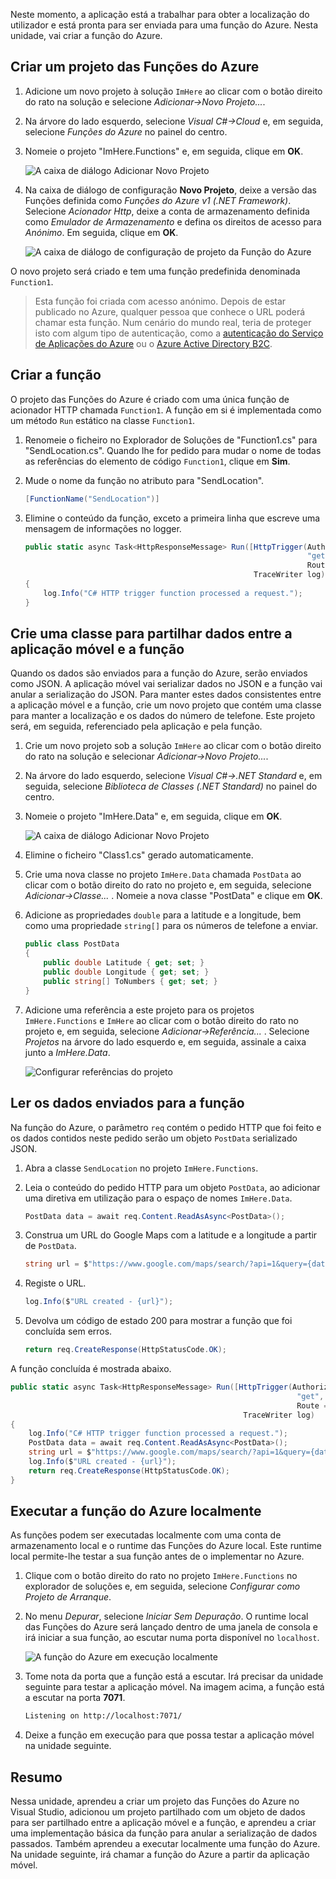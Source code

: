 Neste momento, a aplicação está a trabalhar para obter a localização do utilizador e está pronta para ser enviada para uma função do Azure. Nesta unidade, vai criar a função do Azure.

## <a name="create-an-azure-functions-project"></a>Criar um projeto das Funções do Azure

1. Adicione um novo projeto à solução `ImHere` ao clicar com o botão direito do rato na solução e selecione *Adicionar->Novo Projeto...*.

2. Na árvore do lado esquerdo, selecione *Visual C#->Cloud* e, em seguida, selecione *Funções do Azure* no painel do centro.

3. Nomeie o projeto "ImHere.Functions" e, em seguida, clique em **OK**.

    ![A caixa de diálogo Adicionar Novo Projeto](../media/5-add-new-functions-project.png)

4. Na caixa de diálogo de configuração **Novo Projeto**, deixe a versão das Funções definida como *Funções do Azure v1 (.NET Framework)*. Selecione *Acionador Http*, deixe a conta de armazenamento definida como *Emulador de Armazenamento* e defina os direitos de acesso para *Anónimo*. Em seguida, clique em **OK**.

    ![A caixa de diálogo de configuração de projeto da Função do Azure](../media/5-configure-trigger.png)

O novo projeto será criado e tem uma função predefinida denominada `Function1`.

> Esta função foi criada com acesso anónimo. Depois de estar publicado no Azure, qualquer pessoa que conhece o URL poderá chamar esta função. Num cenário do mundo real, teria de proteger isto com algum tipo de autenticação, como a [autenticação do Serviço de Aplicações do Azure](https://docs.microsoft.com/azure/app-service/app-service-authentication-overview) ou o [Azure Active Directory B2C](https://docs.microsoft.com/azure/active-directory-b2c).

## <a name="create-the-function"></a>Criar a função

O projeto das Funções do Azure é criado com uma única função de acionador HTTP chamada `Function1`. A função em si é implementada como um método `Run` estático na classe `Function1`.

1. Renomeie o ficheiro no Explorador de Soluções de "Function1.cs" para "SendLocation.cs". Quando lhe for pedido para mudar o nome de todas as referências do elemento de código `Function1`, clique em **Sim**.

2. Mude o nome da função no atributo para "SendLocation".

    ```cs
    [FunctionName("SendLocation")]
    ```

3. Elimine o conteúdo da função, exceto a primeira linha que escreve uma mensagem de informações no logger.

    ```cs
    public static async Task<HttpResponseMessage> Run([HttpTrigger(AuthorizationLevel.Anonymous,
                                                                   "get", "post",
                                                                   Route = null)]HttpRequestMessage req,
                                                       TraceWriter log)
    {
        log.Info("C# HTTP trigger function processed a request.");
    }
    ```

## <a name="create-a-class-to-share-data-between-the-mobile-app-and-function"></a>Crie uma classe para partilhar dados entre a aplicação móvel e a função

Quando os dados são enviados para a função do Azure, serão enviados como JSON. A aplicação móvel vai serializar dados no JSON e a função vai anular a serialização do JSON. Para manter estes dados consistentes entre a aplicação móvel e a função, crie um novo projeto que contém uma classe para manter a localização e os dados do número de telefone. Este projeto será, em seguida, referenciado pela aplicação e pela função.

1. Crie um novo projeto sob a solução `ImHere` ao clicar com o botão direito do rato na solução e selecionar *Adicionar->Novo Projeto...*.

2. Na árvore do lado esquerdo, selecione *Visual C#->.NET Standard* e, em seguida, selecione *Biblioteca de Classes (.NET Standard)* no painel do centro.

3. Nomeie o projeto "ImHere.Data" e, em seguida, clique em **OK**.

    ![A caixa de diálogo Adicionar Novo Projeto](../media/5-add-new-net-standard-project.png)

4. Elimine o ficheiro "Class1.cs" gerado automaticamente.

5. Crie uma nova classe no projeto `ImHere.Data` chamada `PostData` ao clicar com o botão direito do rato no projeto e, em seguida, selecione *Adicionar->Classe...* . Nomeie a nova classe "PostData" e clique em **OK**.

6. Adicione as propriedades `double` para a latitude e a longitude, bem como uma propriedade `string[]` para os números de telefone a enviar.

    ```cs
    public class PostData
    {
        public double Latitude { get; set; }
        public double Longitude { get; set; }
        public string[] ToNumbers { get; set; }
    }
    ```

7. Adicione uma referência a este projeto para os projetos `ImHere.Functions` e `ImHere` ao clicar com o botão direito do rato no projeto e, em seguida, selecione *Adicionar->Referência...* . Selecione *Projetos* na árvore do lado esquerdo e, em seguida, assinale a caixa junto a *ImHere.Data*.

    ![Configurar referências do projeto](../media/5-configure-project-references.png)

## <a name="read-the-data-sent-to-the-function"></a>Ler os dados enviados para a função

Na função do Azure, o parâmetro `req` contém o pedido HTTP que foi feito e os dados contidos neste pedido serão um objeto `PostData` serializado JSON.

1. Abra a classe `SendLocation` no projeto `ImHere.Functions`.

2. Leia o conteúdo do pedido HTTP para um objeto `PostData`, ao adicionar uma diretiva em utilização para o espaço de nomes `ImHere.Data`.

    ```cs
    PostData data = await req.Content.ReadAsAsync<PostData>();
    ```

3. Construa um URL do Google Maps com a latitude e a longitude a partir de `PostData`.

   ```cs
   string url = $"https://www.google.com/maps/search/?api=1&query={data.Latitude},{data.Longitude}";
   ```

4. Registe o URL.

    ```cs
    log.Info($"URL created - {url}");
    ```

5. Devolva um código de estado 200 para mostrar a função que foi concluída sem erros.

    ```cs
    return req.CreateResponse(HttpStatusCode.OK);
    ```

A função concluída é mostrada abaixo.

```cs
public static async Task<HttpResponseMessage> Run([HttpTrigger(AuthorizationLevel.Anonymous,
                                                                "get", "post",
                                                                Route = null)]HttpRequestMessage req,
                                                    TraceWriter log)
{
    log.Info("C# HTTP trigger function processed a request.");
    PostData data = await req.Content.ReadAsAsync<PostData>();
    string url = $"https://www.google.com/maps/search/?api=1&query={data.Latitude},{data.Longitude}";
    log.Info($"URL created - {url}");
    return req.CreateResponse(HttpStatusCode.OK);
}
```

## <a name="run-the-azure-function-locally"></a>Executar a função do Azure localmente

As funções podem ser executadas localmente com uma conta de armazenamento local e o runtime das Funções do Azure local. Este runtime local permite-lhe testar a sua função antes de o implementar no Azure.

1. Clique com o botão direito do rato no projeto `ImHere.Functions` no explorador de soluções e, em seguida, selecione *Configurar como Projeto de Arranque*.

2. No menu *Depurar*, selecione *Iniciar Sem Depuração*. O runtime local das Funções do Azure será lançado dentro de uma janela de consola e irá iniciar a sua função, ao escutar numa porta disponível no `localhost`.

    ![A função do Azure em execução localmente](../media/5-function-running-locally.png)

3. Tome nota da porta que a função está a escutar. Irá precisar da unidade seguinte para testar a aplicação móvel. Na imagem acima, a função está a escutar na porta **7071**.

    ```sh
    Listening on http://localhost:7071/
    ```

4. Deixe a função em execução para que possa testar a aplicação móvel na unidade seguinte.

## <a name="summary"></a>Resumo

Nessa unidade, aprendeu a criar um projeto das Funções do Azure no Visual Studio, adicionou um projeto partilhado com um objeto de dados para ser partilhado entre a aplicação móvel e a função, e aprendeu a criar uma implementação básica da função para anular a serialização de dados passados. Também aprendeu a executar localmente uma função do Azure. Na unidade seguinte, irá chamar a função do Azure a partir da aplicação móvel.
